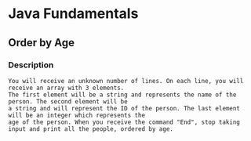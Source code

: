 # Java Fundamentals

## Order by Age

### Description
    You will receive an unknown number of lines. On each line, you will receive an array with 3 elements. 
    The first element will be a string and represents the name of the person. The second element will be 
    a string and will represent the ID of the person. The last element will be an integer which represents the 
    age of the person. When you receive the command "End", stop taking input and print all the people, ordered by age.
